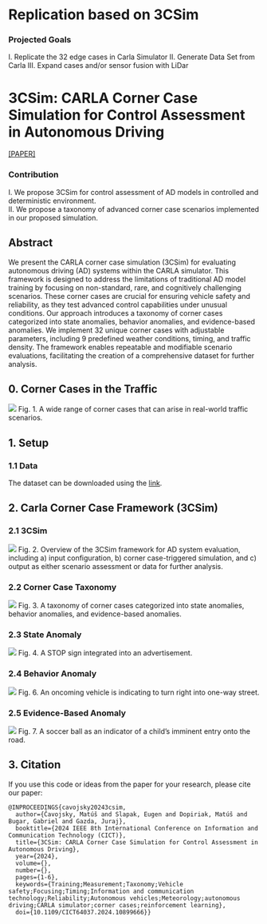 # Replication based on 3CSim

### Projected Goals
I. Replicate the 32 edge cases in Carla Simulator
II. Generate Data Set from Carla
III. Expand cases and/or sensor fusion with LiDar











# 3CSim: CARLA Corner Case Simulation for Control Assessment in Autonomous Driving
[[PAPER]](https://doi.org/10.1109/CICT64037.2024.10899666) 

### Contribution
I. We propose 3CSim for control assessment of AD models
in controlled and deterministic environment. <br>
II. We propose a taxonomy of advanced corner case scenarios implemented in our proposed simulation.

## Abstract
We present the CARLA corner case simulation (3CSim) for evaluating autonomous driving (AD) systems within the CARLA simulator. 
This framework is designed to address the limitations of traditional AD model training by focusing on non-standard, rare, 
and cognitively challenging scenarios. 
These corner cases are crucial for ensuring vehicle safety and reliability, as they test advanced control capabilities under unusual conditions. 
Our approach introduces a taxonomy of corner cases categorized into state anomalies, behavior anomalies, and evidence-based anomalies. 
We implement 32 unique corner cases with adjustable parameters, including 9 predefined weather conditions, timing, and traffic density. 
The framework enables repeatable and modifiable scenario evaluations, facilitating the creation of a comprehensive dataset for further analysis.

## 0. Corner Cases in the Traffic

<img src="3csim_paper_figures/corner_cases.png"/>
Fig. 1. A wide range of corner cases that can arise in real-world traffic
scenarios.

## 1. Setup

### 1.1 Data
The dataset can be downloaded using the [link](https://tukesk-my.sharepoint.com/:f:/g/personal/matus_dopiriak_tuke_sk/EtcjOIGmgcpGrMAZUPQ6EmABmcIOfte1x1LC918GT9bczw?e=0gIucV).


## 2. Carla Corner Case Framework (3CSim)

### 2.1 3CSim
<img src="3csim_paper_figures/3csim.png"/>
Fig. 2. Overview of the 3CSim framework for AD system evaluation, including a) input configuration, b) corner case-triggered simulation, and c) output as
either scenario assessment or data for further analysis.

### 2.2 Corner Case Taxonomy
<img src="3csim_paper_figures/2c_taxonomy.png"/>
Fig. 3. A taxonomy of corner cases categorized into state anomalies, behavior anomalies, and evidence-based anomalies.

### 2.3 State Anomaly
<img src="3csim_paper_figures/stop_flu.png"/>
Fig. 4. A STOP sign integrated into an advertisement.

### 2.4 Behavior Anomaly
<img src="3csim_paper_figures/1704946.png"/>
Fig. 6. An oncoming vehicle is indicating to turn right into one-way street.

### 2.5 Evidence-Based Anomaly

<img src="3csim_paper_figures/350317.png"/>
Fig. 7. A soccer ball as an indicator of a child’s imminent entry onto the
road.

## 3. Citation
If you use this code or ideas from the paper for your research, please cite our paper:
```
@INPROCEEDINGS{cavojsky20243csim,
  author={Čavojsky, Matúš and Slapak, Eugen and Dopiriak, Matúš and Bugar, Gabriel and Gazda, Juraj},
  booktitle={2024 IEEE 8th International Conference on Information and Communication Technology (CICT)}, 
  title={3CSim: CARLA Corner Case Simulation for Control Assessment in Autonomous Driving}, 
  year={2024},
  volume={},
  number={},
  pages={1-6},
  keywords={Training;Measurement;Taxonomy;Vehicle safety;Focusing;Timing;Information and communication technology;Reliability;Autonomous vehicles;Meteorology;autonomous driving;CARLA simulator;corner cases;reinforcement learning},
  doi={10.1109/CICT64037.2024.10899666}}
```
